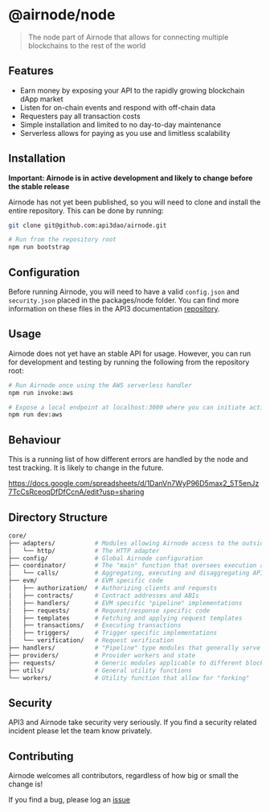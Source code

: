 # @airnode/node

> The node part of Airnode that allows for connecting multiple blockchains to the rest of the world

## Features

- Earn money by exposing your API to the rapidly growing blockchain dApp market
- Listen for on-chain events and respond with off-chain data
- Requesters pay all transaction costs
- Simple installation and limited to no day-to-day maintenance
- Serverless allows for paying as you use and limitless scalability

## Installation

**Important: Airnode is in active development and likely to change before the stable release**

Airnode has not yet been published, so you will need to clone and install the entire repository. This can be done by running:

```sh
git clone git@github.com:api3dao/airnode.git

# Run from the repository root
npm run bootstrap
```

## Configuration

Before running Airnode, you will need to have a valid `config.json` and `security.json` placed in the packages/node folder. You can find more information on these files in the API3 documentation [repository](https://github.com/api3dao/api3-docs).

## Usage

Airnode does not yet have an stable API for usage. However, you can run for development and testing by running the following from the repository root:

```sh
# Run Airnode once using the AWS serverless handler
npm run invoke:aws

# Expose a local endpoint at localhost:3000 where you can initiate actions by sending HTTP requests
npm run dev:aws
```

## Behaviour

This is a running list of how different errors are handled by the node and test tracking. It is likely to change in the future.

https://docs.google.com/spreadsheets/d/1DanVn7WyP96D5max2_5T5enJz7TcCsRceoqDfDfCcnA/edit?usp=sharing

## Directory Structure

```sh
core/
├── adapters/           # Modules allowing Airnode access to the outside world
│   └── http/           # The HTTP adapter
├── config/             # Global Airnode configuration
├── coordinator/        # The "main" function that oversees execution and state
│   └── calls/          # Aggregating, executing and disaggregating API calls
├── evm/                # EVM specific code
│   ├── authorization/  # Authorizing clients and requests
│   ├── contracts/      # Contract addresses and ABIs
│   ├── handlers/       # EVM specific "pipeline" implementations
│   ├── requests/       # Request/response specific code
│   ├── templates       # Fetching and applying request templates
│   ├── transactions/   # Executing transactions
│   ├── triggers/       # Trigger specific implementations
│   └── verification/   # Request verification
├── handlers/           # "Pipeline" type modules that generally serve as entry points
├── providers/          # Provider workers and state
├── requests/           # Generic modules applicable to different blockchains
├── utils/              # General utility functions
└── workers/            # Utility function that allow for "forking"

```

## Security

API3 and Airnode take security very seriously. If you find a security related incident please let the team know privately.

## Contributing

Airnode welcomes all contributors, regardless of how big or small the change is!

If you find a bug, please log an [issue](https://github.com/api3dao/api3-docs)
